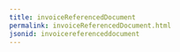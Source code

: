```yaml
---
title: invoiceReferencedDocument
permalink: invoiceReferencedDocument.html
jsonid: invoicereferenceddocument
---
```

